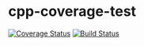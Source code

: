 # cpp-coverage-test
[![Coverage Status](https://coveralls.io/repos/github/hgroenenboom/cpp-coverage-test/badge.svg?branch=main)](https://coveralls.io/github/hgroenenboom/cpp-coverage-test?branch=main)
[![Build Status](https://dev.azure.com/HAROLDGROE/cpp-coverage/_apis/build/status/hgroenenboom.cpp-coverage-test?branchName=main)](https://dev.azure.com/HAROLDGROE/cpp-coverage/_build/latest?definitionId=6&branchName=main)